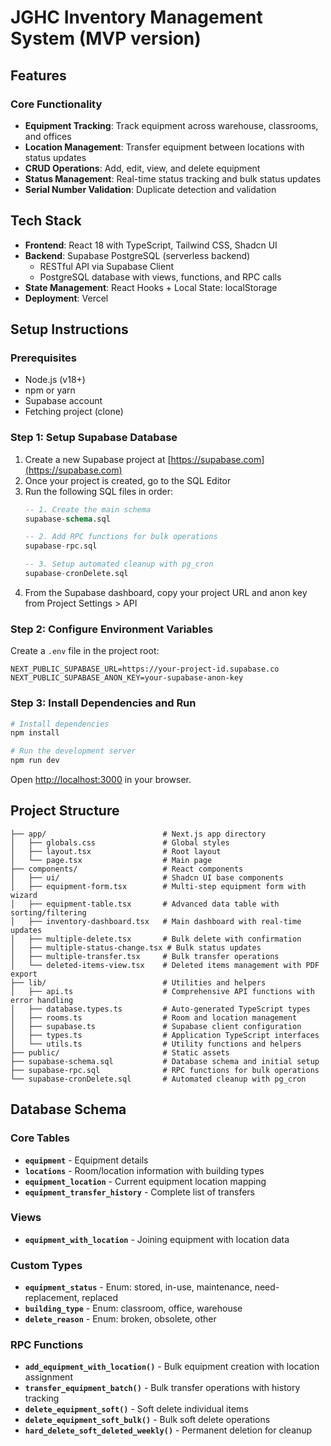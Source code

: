 # JGHC Inventory Management System (MVP version)


## Features

### Core Functionality
- **Equipment Tracking**: Track equipment across warehouse, classrooms, and offices
- **Location Management**: Transfer equipment between locations with status updates
- **CRUD Operations**: Add, edit, view, and delete equipment
- **Status Management**: Real-time status tracking and bulk status updates
- **Serial Number Validation**: Duplicate detection and validation


## Tech Stack

- **Frontend**: React 18 with TypeScript, Tailwind CSS, Shadcn UI
- **Backend**: Supabase PostgreSQL (serverless backend)
  - RESTful API via Supabase Client
  - PostgreSQL database with views, functions, and RPC calls
- **State Management**: React Hooks + Local State: localStorage
- **Deployment**: Vercel

## Setup Instructions

### Prerequisites
- Node.js (v18+)
- npm or yarn
- Supabase account
- Fetching project (clone)

### Step 1: Setup Supabase Database

1. Create a new Supabase project at [https://supabase.com](https://supabase.com)
2. Once your project is created, go to the SQL Editor
3. Run the following SQL files in order:
   ```sql
   -- 1. Create the main schema
   supabase-schema.sql
   
   -- 2. Add RPC functions for bulk operations
   supabase-rpc.sql
   
   -- 3. Setup automated cleanup with pg_cron
   supabase-cronDelete.sql
   ```
4. From the Supabase dashboard, copy your project URL and anon key from Project Settings > API

### Step 2: Configure Environment Variables

Create a `.env` file in the project root:
```env
NEXT_PUBLIC_SUPABASE_URL=https://your-project-id.supabase.co
NEXT_PUBLIC_SUPABASE_ANON_KEY=your-supabase-anon-key
```

### Step 3: Install Dependencies and Run

```bash
# Install dependencies
npm install

# Run the development server
npm run dev
```

Open [http://localhost:3000](http://localhost:3000) in your browser.

## Project Structure

```
├── app/                          # Next.js app directory
│   ├── globals.css               # Global styles
│   ├── layout.tsx                # Root layout
│   └── page.tsx                  # Main page
├── components/                   # React components
│   ├── ui/                       # Shadcn UI base components
│   ├── equipment-form.tsx        # Multi-step equipment form with wizard
│   ├── equipment-table.tsx       # Advanced data table with sorting/filtering
│   ├── inventory-dashboard.tsx   # Main dashboard with real-time updates
│   ├── multiple-delete.tsx       # Bulk delete with confirmation
│   ├── multiple-status-change.tsx # Bulk status updates
│   ├── multiple-transfer.tsx     # Bulk transfer operations
│   └── deleted-items-view.tsx    # Deleted items management with PDF export
├── lib/                          # Utilities and helpers
│   ├── api.ts                    # Comprehensive API functions with error handling
│   ├── database.types.ts         # Auto-generated TypeScript types
│   ├── rooms.ts                  # Room and location management
│   ├── supabase.ts               # Supabase client configuration
│   ├── types.ts                  # Application TypeScript interfaces
│   └── utils.ts                  # Utility functions and helpers
├── public/                       # Static assets
├── supabase-schema.sql           # Database schema and initial setup
├── supabase-rpc.sql              # RPC functions for bulk operations
└── supabase-cronDelete.sql       # Automated cleanup with pg_cron
```

## Database Schema

### Core Tables
- **`equipment`** - Equipment details
- **`locations`** - Room/location information with building types
- **`equipment_location`** - Current equipment location mapping
- **`equipment_transfer_history`** - Complete list of transfers

### Views
- **`equipment_with_location`** - Joining equipment with location data

### Custom Types
- **`equipment_status`** - Enum: stored, in-use, maintenance, need-replacement, replaced
- **`building_type`** - Enum: classroom, office, warehouse
- **`delete_reason`** - Enum: broken, obsolete, other

### RPC Functions
- **`add_equipment_with_location()`** - Bulk equipment creation with location assignment
- **`transfer_equipment_batch()`** - Bulk transfer operations with history tracking
- **`delete_equipment_soft()`** - Soft delete individual items
- **`delete_equipment_soft_bulk()`** - Bulk soft delete operations
- **`hard_delete_soft_deleted_weekly()`** - Permanent deletion for cleanup